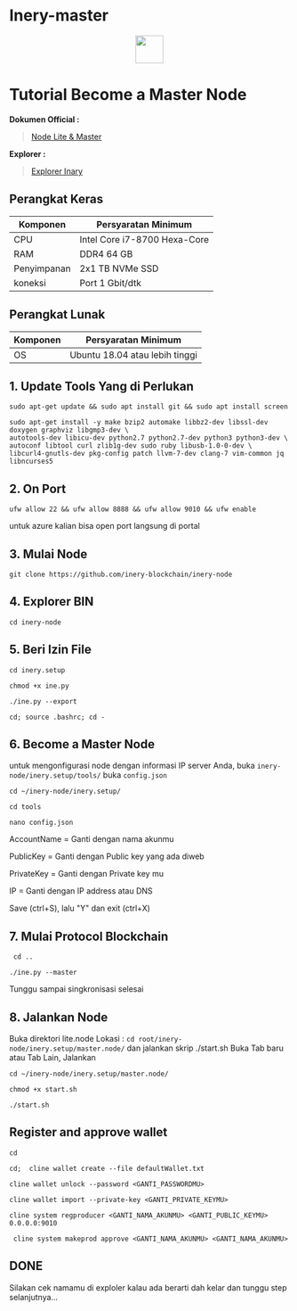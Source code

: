 # Inery-master

<p align="center">
  <img height="50" height="auto" src="https://user-images.githubusercontent.com/38981255/184088981-3f7376ae-7039-4915-98f5-16c3637ccea3.PNG">
</p>

# Tutorial Become a Master Node

**Dokumen Official :**
> [Node Lite & Master](https://docs.inery.io/docs/category/lite--master-nodes)

**Explorer :**
> [Explorer Inary](https://explorer.inery.io/ "Explorer Inary")

## Perangkat Keras

|  Komponen |  Persyaratan Minimum |
| ------------ | ------------ |
| CPU  | Intel Core i7-8700 Hexa-Core  |
| RAM | DDR4 64 GB  |
| Penyimpanan  | 2x1 TB NVMe SSD |
| koneksi | Port 1 Gbit/dtk |

## Perangkat Lunak

|Komponen | Persyaratan Minimum |
| ------------ | ------------ |
| OS |  Ubuntu 18.04 atau lebih tinggi | 


## 1. Update Tools Yang di Perlukan
```
sudo apt-get update && sudo apt install git && sudo apt install screen
```
```
sudo apt-get install -y make bzip2 automake libbz2-dev libssl-dev doxygen graphviz libgmp3-dev \
autotools-dev libicu-dev python2.7 python2.7-dev python3 python3-dev \
autoconf libtool curl zlib1g-dev sudo ruby libusb-1.0-0-dev \
libcurl4-gnutls-dev pkg-config patch llvm-7-dev clang-7 vim-common jq libncurses5
```
## 2. On Port
```
ufw allow 22 && ufw allow 8888 && ufw allow 9010 && ufw enable
```
untuk azure kalian bisa open port langsung di portal
## 3. Mulai Node
```
git clone https://github.com/inery-blockchain/inery-node
```
## 4. Explorer BIN
```
cd inery-node
```
## 5. Beri Izin File
```
cd inery.setup
```
```
chmod +x ine.py
```
```
./ine.py --export
```
```
cd; source .bashrc; cd -
```
## 6. Become a Master Node
untuk mengonfigurasi node dengan informasi IP server Anda, buka `inery-node/inery.setup/tools/` buka `config.json`
```
cd ~/inery-node/inery.setup/
```
```
cd tools
```
```
nano config.json
```

AccountName = Ganti dengan nama akunmu

PublicKey = Ganti dengan Public key yang ada diweb

PrivateKey = Ganti dengan Private key mu

IP = Ganti dengan IP address atau DNS 

Save (ctrl+S), lalu "Y" dan exit (ctrl+X)

## 7. Mulai Protocol Blockchain
```
 cd ..
```
```
./ine.py --master
```
Tunggu sampai singkronisasi selesai 

## 8. Jalankan Node
Buka direktori lite.node Lokasi : `cd root/inery-node/inery.setup/master.node/` dan jalankan skrip ./start.sh
Buka Tab baru atau Tab Lain, Jalankan
```
cd ~/inery-node/inery.setup/master.node/
```
```
chmod +x start.sh
```
```
./start.sh
```

## Register and approve wallet

```
cd
```
```
cd;  cline wallet create --file defaultWallet.txt
```
```
cline wallet unlock --password <GANTI_PASSWORDMU>
```
```
cline wallet import --private-key <GANTI_PRIVATE_KEYMU>
```
```
cline system regproducer <GANTI_NAMA_AKUNMU> <GANTI_PUBLIC_KEYMU> 0.0.0.0:9010
```
```
 cline system makeprod approve <GANTI_NAMA_AKUNMU> <GANTI_NAMA_AKUNMU>
```
## DONE 
Silakan cek namamu di exploler kalau ada berarti dah kelar dan tunggu step selanjutnya...
